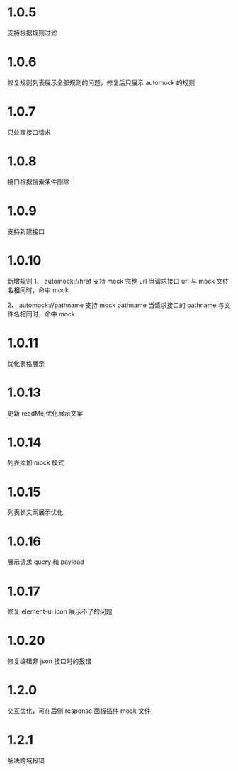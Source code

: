 # 1.0.5

支持根据规则过滤

# 1.0.6

修复规则列表展示全部规则的问题，修复后只展示 automock 的规则

# 1.0.7

只处理接口请求

# 1.0.8

接口根据搜索条件删除

# 1.0.9

支持新建接口

# 1.0.10

新增规则
1、 automock://href
支持 mock 完整 url
当请求接口 url 与 mock 文件名相同时，命中 mock

2、 automock://pathname
支持 mock pathname
当请求接口的 pathname 与文件名相同时，命中 mock

# 1.0.11

优化表格展示

# 1.0.13

更新 readMe,优化展示文案

# 1.0.14

列表添加 mock 模式

# 1.0.15

列表长文案展示优化

# 1.0.16

展示请求 query 和 payload

# 1.0.17

修复 element-ui icon 展示不了的问题

# 1.0.20

修复编辑非 json 接口时的报错

# 1.2.0

交互优化，可在后侧 response 面板插件 mock 文件

# 1.2.1

解决跨域报错
